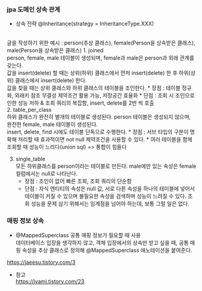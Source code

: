 ### jpa 도메인 상속 관계

* 상속 전략
@Inheritance(strategy = InheritanceType.XXX)
<br>
글을 작성하기 위한 예시 : person(추상 클래스), female(Person을 상속받은 클래스), male(Person을 상속받은 클래스)
1. joined<br>
   person, female, male 테이블이 생성되며, female과 male은 person과 외래 관계를 갖는다.<br>
    값을 insert(delete) 할 때는 상위(하위) 클래스에서 먼저 insert(delete) 한 후 하위(상위) 클래스에서 insert(delete) 한다.<br> 
   값을 찾을 때는 상위 클래스와 하위 클래스의 테이블을 조인한다.
    * 장점 : 테이블 정규화, 외래키 참조 무결성 제약조건 활용 가능, 저장공간 효율화
    * 단점 : 조회 시 조인으로 인한 성능 저하 & 조회 쿼리의 복잡함, insert, delete를 2번 씩 호출
   
   <br>
2. table_per_class<br>
   하위 클래스가 완전히 별개의 테이블로 생성된다. person 테이블은 생성되지 않으며, 완전한 female, male 테이블이 생성된다.<br>
    insert, delete, find 시에도 테이블 단독으로 수행한다.
   * 장점 : 서브 타입의 구분이 명확해 처리할 때 효과적이면 not null 제약조건을 사용할 수 있다.
   * 여러 테이블을 함께 조회할 때 성능이 느리다(union sql) => 통합이 힘들다

3. single_table<br>
   모든 하위클래스를 person이라는 테이블로 만든다.
   male에만 있는 속성은 female 컬럼에서는 null로 나타난다.
    * 장점 : 조인이 없어 빠른 조회, 조회 쿼리의 단순함
    * 단점 : 자식 엔티티의 속성은 null 값, 서로 다른 속성을 하나의 테이블에 넣어서 테이블이 커질 수 있으며 불필요한
      속성을 검색하며 성능이 느려질 수 있다. 조회 성능을 문제 삼기 위해서는 임계점을 넘어야 하는데, 보통 그럴 일은 없다.

### 매핑 정보 상속
* @MappedSuperclass 공통 매핑 정보가 필요할 때 사용<br>
데이터베이스 입장을 생각하지 않고, 객체 입장에서의 상속만 받고 싶을 때, 공통 매핑 속성을 추상 클래스로 정의해 @MappedSuperclass 애노테이션을 붙여준다.

https://jaeesu.tistory.com/3
* 참고<br>
  https://jyami.tistory.com/23